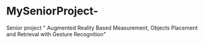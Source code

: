 # MySeniorProject-
Senior project " Augmented Reality Based Measurement, Objects Placement and Retrieval with Gesture Recognition"
